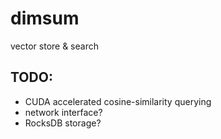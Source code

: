 # dimsum
vector store & search

## TODO:
- CUDA accelerated cosine-similarity querying
- network interface?
- RocksDB storage?

